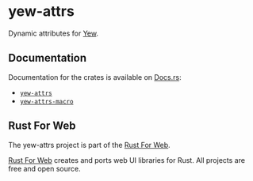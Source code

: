 # yew-attrs

Dynamic attributes for [Yew](https://yew.rs/).

## Documentation

Documentation for the crates is available on [Docs.rs](https://docs.rs/):

-   [`yew-attrs`](https://docs.rs/yew-attrs/latest/yew_attrs/)
-   [`yew-attrs-macro`](https://docs.rs/yew-attrs-macro/latest/yew_attrs_macro/)

## Rust For Web

The yew-attrs project is part of the [Rust For Web](https://github.com/RustForWeb).

[Rust For Web](https://github.com/RustForWeb) creates and ports web UI libraries for Rust. All projects are free and open source.
